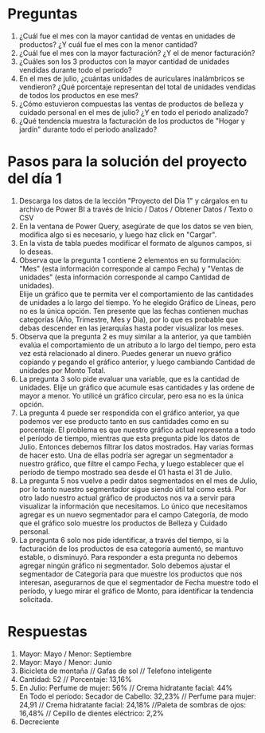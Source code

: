 # Preguntas
1) ¿Cuál fue el mes con la mayor cantidad de ventas en unidades de productos? ¿Y cuál fue el mes con la menor cantidad?
2) ¿Cuál fue el mes con la mayor facturación? ¿Y el de menor facturación?
3) ¿Cuáles son los 3 productos con la mayor cantidad de unidades vendidas durante todo el periodo?
4) En el mes de julio, ¿cuántas unidades de auriculares inalámbricos se vendieron? ¿Qué porcentaje representan del total de unidades vendidas de todos los productos en ese mes?
5) ¿Cómo estuvieron compuestas las ventas de productos de belleza y cuidado personal en el mes de julio? ¿Y en todo el periodo analizado?
6) ¿Qué tendencia muestra la facturación de los productos de "Hogar y jardín" durante todo el periodo analizado?

# Pasos para la solución del proyecto del día 1
1) Descarga los datos de la lección "Proyecto del Día 1" y cárgalos en tu archivo de Power BI a través de Inicio / Datos / Obtener Datos / Texto o CSV
2) En la ventana de Power Query, asegúrate de que los datos se ven bien, modifica algo si es necesario, y luego haz click en "Cargar".
3) En la vista de tabla puedes modificar el formato de algunos campos, si lo deseas.
4) Observa que la pregunta 1 contiene 2 elementos en su formulación: "Mes" (esta información corresponde al campo Fecha) y "Ventas de unidades" (esta información corresponde al campo Cantidad de unidades).   
Elije un gráfico que te permita ver el comportamiento de las cantidades de unidades a lo largo del tiempo. Yo he elegido Gráfico de Líneas, pero no es la única opción. Ten presente que las fechas contienen muchas categorías (Año, Trimestre, Mes y Día), por lo que es probable que debas descender en las jerarquías hasta poder visualizar los meses.
5) Observa que la pregunta 2 es muy similar a la anterior, ya que también evalúa el comportamiento de un atributo a lo largo del tiempo, pero esta vez está relacionado al dinero. Puedes generar un nuevo gráfico copiando y pegando el gráfico anterior, y luego cambiando Cantidad de unidades por Monto Total.
6) La pregunta 3 solo pide evaluar una variable, que es la cantidad de unidades. Elije un gráfico que acumule esas cantidades y las ordene de mayor a menor. Yo utilicé un gráfico circular, pero esa no es la única opción.
7) La pregunta 4 puede ser respondida con el gráfico anterior, ya que podemos ver ese producto tanto en sus cantidades como en su porcentaje. El problema es que nuestro gráfico actual representa a todo el período de tiempo, mientras que esta pregunta pide los datos de Julio. Entonces debemos filtrar los datos mostrados. Hay varias formas de hacer esto. Una de ellas podría ser agregar un segmentador a nuestro gráfico, que filtre el campo Fecha, y luego establecer que el período de tiempo mostrado sea desde el 01 hasta el 31 de Julio.
8) La pregunta 5 nos vuelve a pedir datos segmentados en el mes de Julio, por lo tanto nuestro segmentador sigue siendo útil tal como está. Por otro lado nuestro actual gráfico de productos nos va a servir para visualizar la información que necesitamos. Lo único que necesitamos agregar es un nuevo segmentador para el campo Categoría, de modo que el gráfico solo muestre los productos de Belleza y Cuidado personal.
9) La pregunta 6 solo nos pide identificar, a través del tiempo, si la facturación de los productos de esa categoría aumentó, se mantuvo estable, o disminuyó. Para responder a esta pregunta no debemos agregar ningún gráfico ni segmentador. Solo debemos ajustar el segmentador de Categoría para que muestre los productos que nos interesan, asegurarnos de que el segmentador de Fecha muestre todo el período, y luego mirar el gráfico de Monto, para identificar la tendencia solicitada.

# Respuestas
1) Mayor: Mayo / Menor: Septiembre
2) Mayor: Mayo / Menor: Junio
3) Bicicleta de montaña // Gafas de sol // Telefono inteligente
4) Cantidad: 52 // Porcentaje: 13,16%
5) En Julio: Perfume de mujer: 56% // Crema hidratante facial: 44%  
   En Todo el período: Secador de Cabello: 32,23% // Perfume para mujer: 24,91 // Crema hidratante facial: 24,18% //Paleta de sombras de ojos: 16,48% // Cepillo de dientes eléctrico: 2,2%
6) Decreciente
